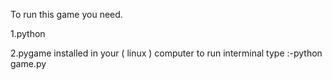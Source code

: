 To run this game you need.

1.python

2.pygame
installed in your ( linux ) computer to run interminal type :-python game.py
